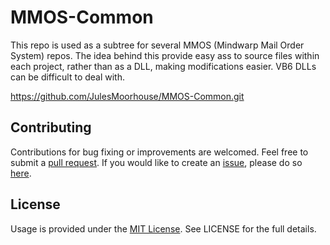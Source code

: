 # MMOS-Common

This repo is used as a subtree for several MMOS (Mindwarp Mail Order System) repos. The idea behind this provide easy ass to source files within each project, rather than as a DLL, making modifications easier. VB6 DLLs can be difficult to deal with.

https://github.com/JulesMoorhouse/MMOS-Common.git

## Contributing
Contributions for bug fixing or improvements are welcomed. Feel free to submit a <a href="https://github.com/JulesMoorhouse/MMOS/pulls">pull request</a>. If you would like to create an <a href="https://github.com/JulesMoorhouse/MMOS/issues">issue</a>, please do so <a href="https://github.com/JulesMoorhouse/MMOS/issues">here</a>.

## License
Usage is provided under the [MIT License](http://opensource.org/licenses/mit-license.php). See LICENSE for the full details.
